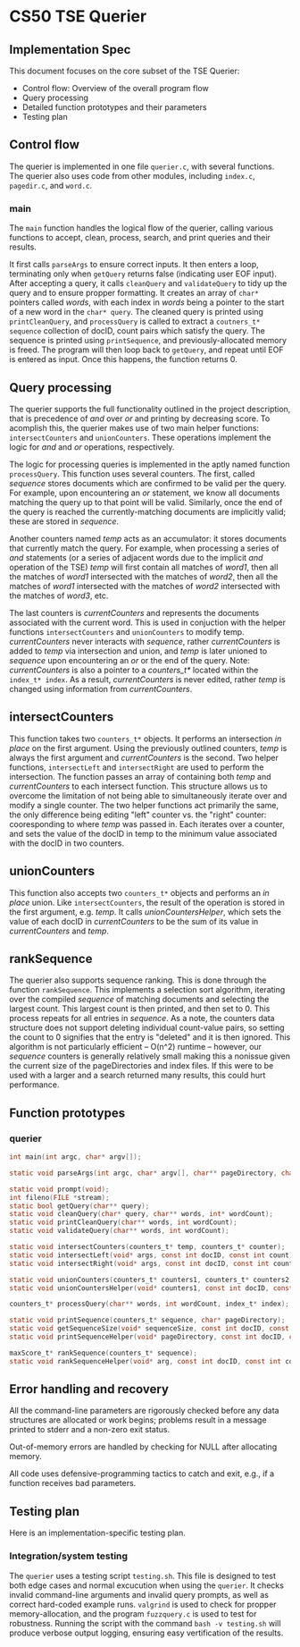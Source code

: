 # CS50 TSE Querier
## Implementation Spec

This document focuses on the core subset of the TSE Querier:

-  Control flow: Overview of the overall program flow
-  Query processing
-  Detailed function prototypes and their parameters
-  Testing plan


## Control flow

The querier is implemented in one file `querier.c`, with several functions. The querier also uses code from other modules, including `index.c`, `pagedir.c`, and `word.c`. 

### main

The `main` function handles the logical flow of the querier, calling various functions to accept, clean, process, search, and print queries and their results. 

It first calls `parseArgs` to ensure correct inputs. It then enters a loop, terminating only when `getQuery` returns false (indicating user EOF input). After accepting a query, it calls `cleanQuery` and `validateQuery` to tidy up the query and to ensure propper formatting. It creates an array of `char*` pointers called *words*, with each index in *words* being a pointer to the start of a new word in the `char* query`. The cleaned query is printed using `printCleanQuery`, and `processQuery` is called to extract a `coutners_t* sequence` collection of docID, count pairs which satisfy the query. The sequence is printed using `printSequence`, and previously-allocated memory is freed. The program will then loop back to `getQuery`, and repeat until EOF is entered as input. Once this happens, the function returns 0. 


## Query processing

The querier supports the full functionality outlined in the project description, that is precedence of *and* over *or* and printing by decreasing score. To acomplish this, the querier makes use of two main helper functions: `intersectCounters` and `unionCounters`. These operations implement the logic for *and* and *or* operations, respectively. 

The logic for processing queries is implemented in the aptly named function `processQuery`. This function uses several counters. The first, called *sequence* stores documents which are confirmed to be valid per the query. For example, upon encountering an *or* statement, we know all documents matching the query up to that point will be valid. Similarly, once the end of the query is reached the currently-matching documents are implicitly valid; these are stored in *sequence*. 

Another counters named *temp* acts as an accumulator: it stores documents that currently match the query. For example, when processing a series of *and* statements (or a series of adjacent words due to the implicit *and* operation of the TSE) *temp* will first contain all matches of *word1*, then all the matches of *word1* intersected with the matches of *word2*, then all the matches of *word1* intersected with the matches of *word2* intersected with the matches of *word3*, etc. 

The last counters is *currentCounters* and represents the documents associated with the current word. This is used in conjuction with the helper functions `intersectCounters` and `unionCounters` to modify temp. *currentCounters* never interacts with *sequence*, rather *currentCounters* is added to *temp* via intersection and union, and *temp* is later unioned to *sequence* upon encountering an *or* or the end of the query. Note: *currentCounters* is also a pointer to a *counters_t\** located within the `index_t* index`. As a result, *currentCounters* is never edited, rather *temp* is changed using information from *currentCounters*.

## intersectCounters

This function takes two `counters_t*` objects. It performs an intersection *in place* on the first argument. Using the previously outlined counters, *temp* is always the first argument and *currentCounters* is the second. Two helper functions, `intersectLeft` and `intersectRight` are used to perform the intersection. The function passes an array of containing both *temp* and *currentCounters* to each intersect function. This structure allows us to overcome the limitation of not being able to simultaneously iterate over and modify a single counter. The two helper functions act primarily the same, the only difference being editing "left" counter vs. the "right" counter: cooresponding to where *temp* was passed in. Each iterates over a counter, and sets the value of the docID in temp to the minimum value associated with the docID in two counters. 

## unionCounters

This function also accepts two `counters_t*` objects and performs an *in place* union. Like `intersectCounters`, the result of the operation is stored in the first argument, e.g. *temp*. It calls *unionCountersHelper*, which sets the value of each docID in *currentCounters* to be the sum of its value in *currentCounters* and *temp*.

## rankSequence

The querier also supports sequence ranking. This is done through the function `rankSequence`. This implements a selection sort algorithm, iterating over the compiled *sequence* of matching documents and selecting the largest count. This largest count is then printed, and then set to 0. This process repeats for all entries in *sequence*. As a note, the counters data structure does not support deleting individual count-value pairs, so setting the count to 0 signifies that the entry is "deleted" and it is then ignored. This algorithm is not particularly efficient – O(n^2) runtime – however, our *sequence* counters is generally relatively small making this a nonissue given the current size of the pageDirectories and index files. If this were to be used with a larger and a search returned many results, this could hurt performance. 

## Function prototypes

### querier
```c
int main(int argc, char* argv[]);

static void parseArgs(int argc, char* argv[], char** pageDirectory, char** indexFilename);

static void prompt(void);
int fileno(FILE *stream);
static bool getQuery(char** query);
static void cleanQuery(char* query, char** words, int* wordCount);
static void printCleanQuery(char** words, int wordCount); 
static void validateQuery(char** words, int wordCount);

static void intersectCounters(counters_t* temp, counters_t* counter);
static void intersectLeft(void* args, const int docID, const int count);
static void intersectRight(void* args, const int docID, const int count);

static void unionCounters(counters_t* counters1, counters_t* counters2);
static void unionCountersHelper(void* counters1, const int docID, const int count);

counters_t* processQuery(char** words, int wordCount, index_t* index);

static void printSequence(counters_t* sequence, char* pageDirectory);
static void getSequenceSize(void* sequenceSize, const int docID, const int count);
static void printSequenceHelper(void* pageDirectory, const int docID, const int count);

maxScore_t* rankSequence(counters_t* sequence);
static void rankSequenceHelper(void* arg, const int docID, const int count);
```

## Error handling and recovery

All the command-line parameters are rigorously checked before any data structures are allocated or work begins; problems result in a message printed to stderr and a non-zero exit status.

Out-of-memory errors are handled by checking for NULL after allocating memory. 

All code uses defensive-programming tactics to catch and exit, e.g., if a function receives bad parameters.

## Testing plan

Here is an implementation-specific testing plan.

### Integration/system testing
The `querier` uses a testing script `testing.sh`. This file is designed to test both edge cases and normal excucution when using the `querier`. It checks invalid command-line arguments and invalid query prompts, as well as correct hard-coded example runs. `valgrind` is used to check for propper memory-allocation, and the program `fuzzquery.c` is used to test for robustness. Running the script with the command `bash -v testing.sh` will produce verbose output logging, ensuring easy vertification of the results. 
